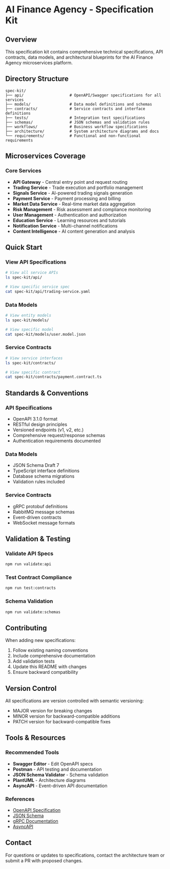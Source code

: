 # AI Finance Agency - Specification Kit

## Overview
This specification kit contains comprehensive technical specifications, API contracts, data models, and architectural blueprints for the AI Finance Agency microservices platform.

## Directory Structure

```
spec-kit/
├── api/                    # OpenAPI/Swagger specifications for all services
├── models/                 # Data model definitions and schemas
├── contracts/              # Service contracts and interface definitions
├── tests/                  # Integration test specifications
├── schemas/                # JSON schemas and validation rules
├── workflows/              # Business workflow specifications
├── architecture/           # System architecture diagrams and docs
└── requirements/           # Functional and non-functional requirements
```

## Microservices Coverage

### Core Services
- **API Gateway** - Central entry point and request routing
- **Trading Service** - Trade execution and portfolio management
- **Signals Service** - AI-powered trading signals generation
- **Payment Service** - Payment processing and billing
- **Market Data Service** - Real-time market data aggregation
- **Risk Management** - Risk assessment and compliance monitoring
- **User Management** - Authentication and authorization
- **Education Service** - Learning resources and tutorials
- **Notification Service** - Multi-channel notifications
- **Content Intelligence** - AI content generation and analysis

## Quick Start

### View API Specifications
```bash
# View all service APIs
ls spec-kit/api/

# View specific service spec
cat spec-kit/api/trading-service.yaml
```

### Data Models
```bash
# View entity models
ls spec-kit/models/

# View specific model
cat spec-kit/models/user.model.json
```

### Service Contracts
```bash
# View service interfaces
ls spec-kit/contracts/

# View specific contract
cat spec-kit/contracts/payment.contract.ts
```

## Standards & Conventions

### API Specifications
- OpenAPI 3.1.0 format
- RESTful design principles
- Versioned endpoints (v1, v2, etc.)
- Comprehensive request/response schemas
- Authentication requirements documented

### Data Models
- JSON Schema Draft 7
- TypeScript interface definitions
- Database schema migrations
- Validation rules included

### Service Contracts
- gRPC protobuf definitions
- RabbitMQ message schemas
- Event-driven contracts
- WebSocket message formats

## Validation & Testing

### Validate API Specs
```bash
npm run validate:api
```

### Test Contract Compliance
```bash
npm run test:contracts
```

### Schema Validation
```bash
npm run validate:schemas
```

## Contributing

When adding new specifications:
1. Follow existing naming conventions
2. Include comprehensive documentation
3. Add validation tests
4. Update this README with changes
5. Ensure backward compatibility

## Version Control

All specifications are version controlled with semantic versioning:
- MAJOR version for breaking changes
- MINOR version for backward-compatible additions
- PATCH version for backward-compatible fixes

## Tools & Resources

### Recommended Tools
- **Swagger Editor** - Edit OpenAPI specs
- **Postman** - API testing and documentation
- **JSON Schema Validator** - Schema validation
- **PlantUML** - Architecture diagrams
- **AsyncAPI** - Event-driven API documentation

### References
- [OpenAPI Specification](https://swagger.io/specification/)
- [JSON Schema](https://json-schema.org/)
- [gRPC Documentation](https://grpc.io/docs/)
- [AsyncAPI](https://www.asyncapi.com/)

## Contact

For questions or updates to specifications, contact the architecture team or submit a PR with proposed changes.